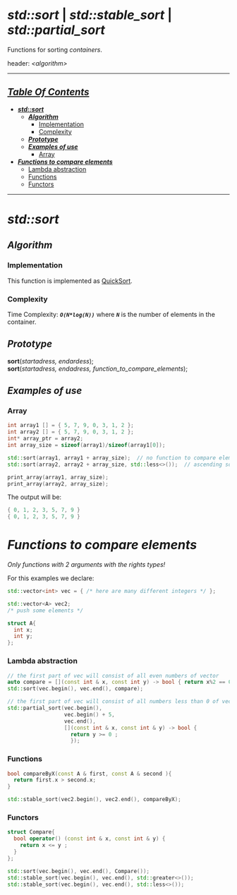 # ___std::sort___ |  ___std::stable_sort___  |  ___std::partial_sort___
Functions for sorting _containers_.  
  
header: *\<algorithm>*

---  
## *[Table Of Contents](#table-of-contents)*
  - *__[std::sort](#std--sort)__*
     - *__[Algorithm](#algorithm)__*  
        - [Implementation](#implementation)  
        - [Complexity](#complexity)   
     - *__[Prototype](#prototype)__*  
     - *__[Examples of use](#examples-of-use)__*   
        - [Array](#array)  
   - *__[Functions to compare elements](#functions-to-compare-elements)__*   
      - [Lambda abstraction](#lambda-abstraction)        
      - [Functions](#functions)  
      - [Functors](#functors)  
   
---  
# ___std::sort___
## ___Algorithm___

### Implementation
This function is implemented as [QuickSort](https://www.geeksforgeeks.org/quick-sort/).  

### Complexity
Time Complexity: *__`O(N*log(N))`__* where *__`N`__* is the number of elements in the container.

## ___Prototype___  

**sort**(*startadress, endardess*);  
**sort**(*startadress, endadress, function_to_compare_elements*);  

## ___Examples of use___
### Array 
```cpp
int array1 [] = { 5, 7, 9, 0, 3, 1, 2 };  
int array2 [] = { 5, 7, 9, 0, 3, 1, 2 };  
int* array_ptr = array2;
int array_size = sizeof(array1)/sizeof(array1[0]);

std::sort(array1, array1 + array_size);  // no function to compare elements -> ascending sorting
std::sort(array2, array2 + array_size, std::less<>());  // ascending sorting

print_array(array1, array_size);
print_array(array2, array_size);
```
The output will be:  
```cpp
{ 0, 1, 2, 3, 5, 7, 9 }
{ 0, 1, 2, 3, 5, 7, 9 }
```
# ___Functions to compare elements___  

_Only functions with 2 arguments with the rights types!_  

For this examples we declare:  
```cpp
std::vector<int> vec = { /* here are many different integers */ };
```  
```cpp
std::vector<A> vec2;
/* push some elements */
```   
```cpp
struct A{
  int x;
  int y;
};
```
### Lambda abstraction  
```cpp
// the first part of vec will consist of all even numbers of vector
auto compare = [](const int & x, const int y) -> bool { return x%2 == 0; }
std::sort(vec.begin(), vec.end(), compare);
```
```cpp
// the first part of vec will consist of all numbers less than 0 of vector
std::partial_sort(vec.begin(), 
                  vec.begin() + 5, 
                  vec.end(), 
                  [](const int & x, const int & y) -> bool { 
                    return y >= 0 ; 
                    });
```
### Functions
```cpp
bool compareByX(const A & first, const A & second ){
  return first.x > second.x;
}

std::stable_sort(vec2.begin(), vec2.end(), compareByX);
```
### Functors  
```cpp
struct Compare{
  bool operator() (const int & x, const int & y) {
    return x <= y ;
  }
};

std::sort(vec.begin(), vec.end(), Compare());
std::stable_sort(vec.begin(), vec.end(), std::greater<>());
std::stable_sort(vec.begin(), vec.end(), std::less<>());
```
